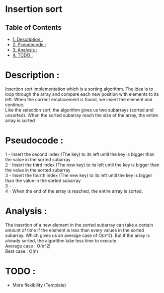 # Insertion sort

<div id="table-of-contents">
<h2>Table of Contents</h2>
<div id="text-table-of-contents">
<ul>
<li><a href="#sec-1">1. Description :</a></li>
<li><a href="#sec-2">2. Pseudocode :</a></li>
<li><a href="#sec-3">3. Analysis :</a></li>
<li><a href="#sec-4">4. <span class="todo TODO">TODO</span> :</a></li>
</ul>
</div>
</div>

# Description :<a id="sec-1" name="sec-1"></a>

Insertion sort implementation which is a sorting algorithm. The idea
is to loop through the array and compare each new position with
elements to its left. When the correct emplacement is found, we
insert the element and continue. <br />
Like the selection sort, the algorithm gives us two subarrays (sorted
and unsorted). When the sorted subarray reach the size of the array,
the entire array is sorted

# Pseudocode :<a id="sec-2" name="sec-2"></a>

1 - Insert the second index (The key) to its left until the key is
bigger than the value in the sorted subarray <br />
2 - Insert the third index (The new key) to its left until the key
is bigger than the value in the sorted subarray <br />
3 - Insert the fourth index (The new key) to its left until the key
is bigger than the value in the sorted subarray <br />
3 - ... <br />
4 - When the end of the array is reached, the entire array is sorted.

# Analysis :<a id="sec-3" name="sec-3"></a>

The insertion of a new element in the sorted subarray can take a
certain amount of time if the element is less than every values in
the sorted subarray. Which gives us an average case of O(n^2).
But if the array is already sorted, the algorithm take less time to
execute. <br />
Average case : O(n^2) <br />
Best case : O(n)

# TODO :<a id="sec-4" name="sec-4"></a>

-   More flexibility (Template)